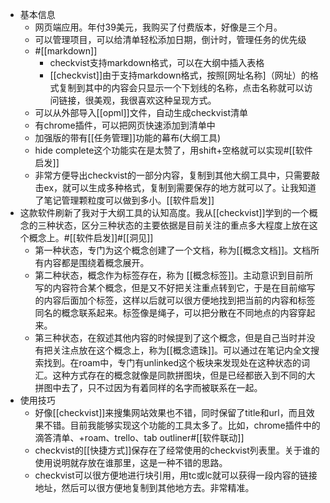 - 基本信息
    - 网页端应用。年付39美元，我购买了付费版本，好像是三个月。
    - 可以管理项目，可以给清单轻松添加日期，倒计时，管理任务的优先级
    - #[[markdown]]
        - checkvist支持markdown格式，可以在大纲中插入表格
        - [[checkvist]]由于支持markdown格式，按照[网址名称]（网址）的格式复制到其中的内容会只显示一个下划线的名称，点击名称就可以访问链接，很美观，我很喜欢这种呈现方式。
    - 可以从外部导入[[opml]]文件，自动生成checkvist清单
    - 有chrome插件，可以把网页快速添加到清单中
    - 加强版的带有[[任务管理]]功能的幕布(大纲工具)
    - hide complete这个功能实在是太赞了，用shift+空格就可以实现#[[软件启发]]
    - 非常方便导出checkvist的一部分内容，复制到其他大纲工具中，只需要敲击ex，就可以生成多种格式，复制到需要保存的地方就可以了。让我知道了笔记管理颗粒度可以做到多小。[[软件启发]]
- 这款软件刷新了我对于大纲工具的认知高度。我从[[checkvist]]学到的一个概念的三种状态，区分三种状态的主要依据是目前关注的重点多大程度上放在这个概念上。#[[软件启发]]#[[洞见]]
    - 第一种状态，专门为这个概念创建了一个文档，称为[[概念文档]]。文档所有内容都是围绕着概念展开。
    - 第二种状态，概念作为标签存在，称为 [[概念标签]]。主动意识到目前所写的内容符合某个概念，但是又不好把关注重点转到它，于是在目前缩写的内容后面加个标签，这样以后就可以很方便地找到把当前的内容和标签同名的概念联系起来。标签像是绳子，可以把分散在不同地点的内容穿起来。
    - 第三种状态，在叙述其他内容的时候提到了这个概念，但是自己当时并没有把关注点放在这个概念上，称为[[概念遗珠]]。可以通过在笔记内全文搜索找到。在roam中，专门有unlinked这个板块来发现处在这种状态的词汇。这种方式存在的概念就像是同款拼图块，但是已经都嵌入到不同的大拼图中去了，只不过因为有着同样的名字而被联系在一起。
- 使用技巧
    - 好像[[checkvist]]来搜集网站效果也不错，同时保留了title和url，而且效果不错。目前我能够实现这个功能的工具太多了。比如，chrome插件中的滴答清单、+roam、trello、tab outliner#[[软件联动]]
    - checkvist的[[快捷方式]]保存在了经常使用的checkvist列表里。关于谁的使用说明就存放在谁那里，这是一种不错的思路。
    - checkvist可以很方便地进行块引用，用tc或lc就可以获得一段内容的链接地址，然后可以很方便地复制到其他地方去。非常精准。
